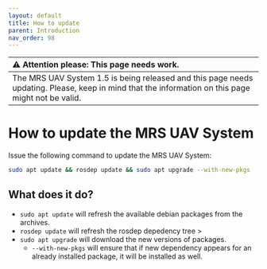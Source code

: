 ```yaml
---
layout: default
title: How to update
parent: Introduction
nav_order: 98
---
```


| :warning: **Attention please: This page needs work.**                                                                                             |
| :---                                                                                                                                              |
| The MRS UAV System 1.5 is being released and this page needs updating. Please, keep in mind that the information on this page might not be valid. |

# How to update the MRS UAV System

Issue the following command to update the MRS UAV System:
```bash
sudo apt update && rosdep update && sudo apt upgrade --with-new-pkgs
```

## What does it do?

* `sudo apt update` will refresh the available debian packages from the archives.
* `rosdep update` will refresh the rosdep depedency tree >
* `sudo apt upgrade` will download the new versions of packages.
  * `--with-new-pkgs` will ensure that if new dependency appears for an already installed package, it will be installed as well.
